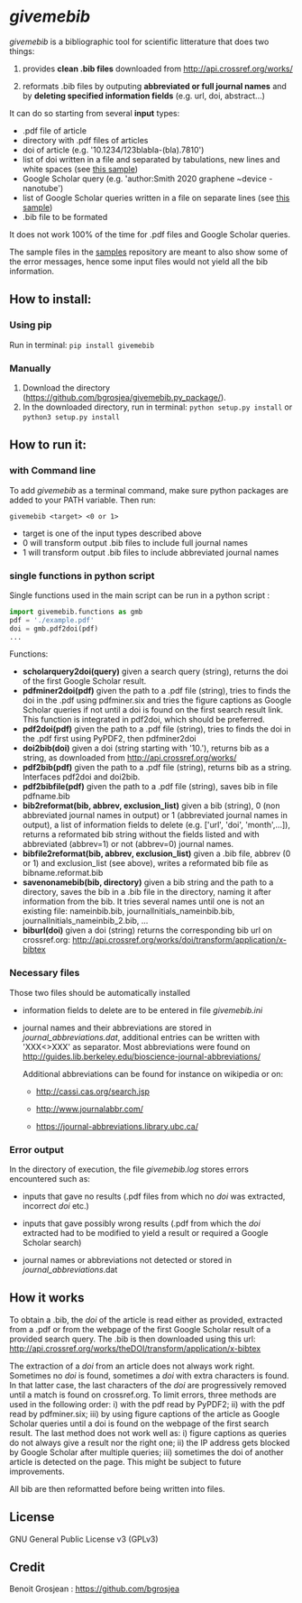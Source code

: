 # *givemebib*
*givemebib* is a bibliographic tool for scientific litterature that does two things: 

1) provides **clean .bib files** downloaded from <http://api.crossref.org/works/>

2) reformats .bib files by outputing **abbreviated or full journal names** and by **deleting specified information fields** (e.g. url, doi, abstract...)

It can do so starting from several **input** types: 

* .pdf file of article 
* directory with .pdf files of articles
* doi of article (e.g. '10.1234/123blabla-(bla).7810')
* list of doi written in a file and separated by tabulations, new lines and white spaces (see [this sample](https://github.com/bgrosjea/givemebib/blob/master/samples/doi_list))
* Google Scholar query (e.g. 'author:Smith 2020 graphene ~device -nanotube')
* list of Google Scholar queries written in a file on separate lines (see [this sample](https://github.com/bgrosjea/givemebib/blob/master/samples/query_list))
* .bib file to be formated

It does not work 100% of the time for .pdf files and Google Scholar queries. 

The sample files in the [samples](https://github.com/bgrosjea/givemebib/blob/master/samples/) repository are meant to also show some of the error messages, hence some input files would not yield all the bib information. 

## How to install: 

### Using pip

Run in terminal: 
`pip install givemebib`

### Manually

1) Download the directory (https://github.com/bgrosjea/givemebib.py_package/).
2) In the downloaded directory, run in terminal: `python setup.py install` or `python3 setup.py install`

## How to run it:  
### with Command line

To add *givemebib* as a terminal command, make sure python packages are added to your PATH variable. 
Then run: 

`givemebib <target> <0 or 1>`

* target is one of the input types described above
* 0 will transform output .bib files to include full journal names
* 1 will transform output .bib files to include abbreviated journal names

### single functions in python script

Single functions used in the main script can be run in a python script : 
```python
import givemebib.functions as gmb
pdf = './example.pdf'
doi = gmb.pdf2doi(pdf)
...
```

Functions: 

* **scholarquery2doi(query)** given a search query (string), returns the doi of the first Google Scholar result. 
* **pdfminer2doi(pdf)** given the path to a .pdf file (string), tries to finds the doi in the .pdf using pdfminer.six and tries the figure captions as Google Scholar queries if not until a doi is found on the first search result link. This function is integrated in pdf2doi, which should be preferred. 
* **pdf2doi(pdf)** given the path to a .pdf file (string), tries to finds the doi in the .pdf first using PyPDF2, then pdfminer2doi
* **doi2bib(doi)** given a doi (string starting with '10.'), returns bib as a string, as downloaded from <http://api.crossref.org/works/>
* **pdf2bib(pdf)** given the path to a .pdf file (string), returns bib as a string. Interfaces pdf2doi and doi2bib. 
* **pdf2bibfile(pdf)** given the path to a .pdf file (string), saves bib in file pdfname.bib
* **bib2reformat(bib, abbrev, exclusion_list)** given a bib (string), 0 (non abbreviated journal names in output) or 1 (abbreviated journal names in output), a list of information fields to delete (e.g. ['url', 'doi', 'month',...]), returns a reformated bib string without the fields listed and with abbreviated (abbrev=1) or not (abbrev=0) journal names.
* **bibfile2reformat(bib, abbrev, exclusion_list)** given a .bib file, abbrev (0 or 1) and exclusion_list (see above), writes a reformated bib file as bibname.reformat.bib
* **savenonamebib(bib, directory)** given a bib string and the path to a directory, saves the bib in a .bib file in the directory, naming it after information from the bib. It tries several names until one is not an existing file: nameinbib.bib, journalInitials_nameinbib.bib, journalInitials_nameinbib_2.bib, ...
* **biburl(doi)** given a doi (string) returns the corresponding bib url on crossref.org: http://api.crossref.org/works/doi/transform/application/x-bibtex

### Necessary files

Those two files should be automatically installed
* information fields to delete are to be entered in file *givemebib.ini* 
* journal names and their abbreviations are stored in *journal_abbreviations.dat*, additional entries can be written with 'XXX<>XXX' as separator. Most abbreviations were found on <http://guides.lib.berkeley.edu/bioscience-journal-abbreviations/>

    Additional abbreviations can be found for instance on wikipedia or on:

    * <http://cassi.cas.org/search.jsp>

    * <http://www.journalabbr.com/>

    * <https://journal-abbreviations.library.ubc.ca/>

### Error output

In the directory of execution, the file *givemebib.log* stores errors encountered such as: 

* inputs that gave no results (.pdf files from which no *doi* was extracted, incorrect *doi* etc.)

* inputs that gave possibly wrong results (.pdf from which the *doi* extracted had to be modified to yield a result or required a Google Scholar search)

* journal names or abbreviations not detected or stored in *journal_abbreviations*.dat

## How it works

To obtain a .bib, the *doi* of the article is read either as provided, extracted from a .pdf or from the webpage of the first Google Scholar result of a provided search query. The .bib is then downloaded using this url: <http://api.crossref.org/works/theDOI/transform/application/x-bibtex>

The extraction of a *doi* from an article does not always work right. Sometimes no *doi* is found, sometimes a *doi* with extra characters is found. In that latter case, the last characters of the *doi* are progressively removed until a match is found on crossref.org. To limit errors, three methods are used in the following order: i) with the pdf read by PyPDF2; ii) with the pdf read by pdfminer.six; iii) by using figure captions of the article as Google Scholar queries until a doi is found on the webpage of the first search result. The last method does not work well as: i) figure captions as queries do not always give a result nor the right one; ii) the IP address gets blocked by Google Scholar after multiple queries; iii) sometimes the doi of another article is detected on the page. This might be subject to future improvements. 

All bib are then reformatted before being written into files. 

## License

GNU General Public License v3 (GPLv3)

## Credit

Benoit Grosjean : <https://github.com/bgrosjea>
